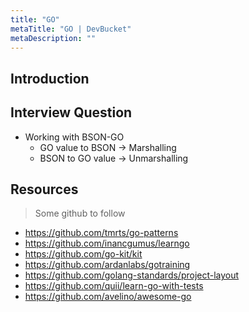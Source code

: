 ```yaml
---
title: "GO"
metaTitle: "GO | DevBucket"
metaDescription: ""
---
```


## Introduction

## Interview Question

- Working with BSON-GO
  - GO value to BSON -> Marshalling
  - BSON to GO value -> Unmarshalling

## Resources

> Some github to follow
- https://github.com/tmrts/go-patterns
- https://github.com/inancgumus/learngo
- https://github.com/go-kit/kit
- https://github.com/ardanlabs/gotraining
- https://github.com/golang-standards/project-layout
- https://github.com/quii/learn-go-with-tests
- https://github.com/avelino/awesome-go

